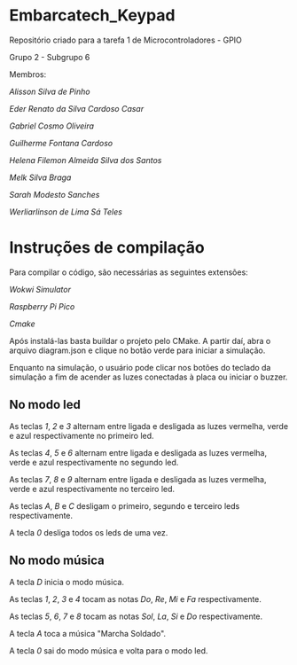 # Embarcatech_Keypad
Repositório criado para a tarefa 1 de Microcontroladores - GPIO

Grupo 2 - Subgrupo 6

Membros:

*Alisson Silva de Pinho*

*Eder Renato da Silva Cardoso Casar*

*Gabriel Cosmo Oliveira*

*Guilherme Fontana Cardoso*

*Helena Filemon Almeida Silva dos Santos*

*Melk Silva Braga*

*Sarah Modesto Sanches*

*Werliarlinson de Lima Sá Teles*

# Instruções de compilação

Para compilar o código, são necessárias as seguintes extensões: 

*Wokwi Simulator*

*Raspberry Pi Pico*

*Cmake*

Após instalá-las basta buildar o projeto pelo CMake. A partir daí, abra o arquivo 
diagram.json e clique no botão verde para iniciar a simulação.

Enquanto na simulação, o usuário pode clicar nos botões do teclado da simulação
a fim de acender as luzes conectadas à placa ou iniciar o buzzer.

## No modo led

As teclas *1*, *2* e *3* alternam entre ligada e desligada as luzes vermelha, verde
e azul respectivamente no primeiro led.

As teclas *4*, *5* e *6* alternam entre ligada e desligada as luzes vermelha, verde
e azul respectivamente no segundo led.

As teclas *7*, *8* e *9* alternam entre ligada e desligada as luzes vermelha, verde
e azul respectivamente no terceiro led.

As teclas *A*, *B* e *C* desligam o primeiro, segundo e terceiro leds respectivamente.

A tecla *0* desliga todos os leds de uma vez.

## No modo música

A tecla *D* inicia o modo música.

As teclas *1*, *2*, *3* e *4* tocam as notas *Do*, *Re*, *Mi* e *Fa* respectivamente.

As teclas *5*, *6*, *7* e *8* tocam as notas *Sol*, *La*, *Si* e *Do* respectivamente.

A tecla *A* toca a música "Marcha Soldado".

A tecla *0* sai do modo música e volta para o modo led.